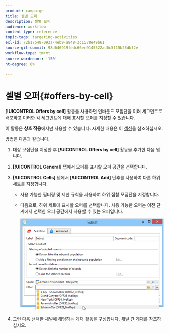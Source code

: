 ```yaml
---
product: campaign
title: 셀별 오퍼
description: 셀별 오퍼
audience: workflow
content-type: reference
topic-tags: targeting-activities
exl-id: 72b17b48-093a-4eb9-a848-3c1570e49b61
source-git-commit: 98d646919fedc66ee9145522ad0c5f15b25dbf2e
workflow-type: tm+mt
source-wordcount: '150'
ht-degree: 8%

---
```


# 셀별 오퍼{#offers-by-cell}

**[!UICONTROL Offers by cell]** 활동을 사용하면 인바운드 모집단을 여러 세그먼트로 배포하고 이러한 각 세그먼트에 대해 표시할 오퍼를 지정할 수 있습니다.

이 활동은 **상호 작용**&#x200B;에서만 사용할 수 있습니다. 자세한 내용은 이 [섹션](../../interaction/using/about-outbound-channels.md)을 참조하십시오.

방법은 다음과 같습니다.

1. 대상 모집단을 지정한 후 **[!UICONTROL Offers by cell]** 활동을 추가한 다음 엽니다.
1. **[!UICONTROL General]** 탭에서 오퍼를 표시할 오퍼 공간을 선택합니다.
1. **[!UICONTROL Cells]** 탭에서 **[!UICONTROL Add]** 단추를 사용하여 다른 하위 세트를 지정합니다.

   * 사용 가능한 필터링 및 제한 규칙을 사용하여 하위 집합 모집단을 지정합니다.
   * 다음으로, 하위 세트에 표시할 오퍼를 선택합니다. 사용 가능한 오퍼는 이전 단계에서 선택한 오퍼 공간에서 사용할 수 있는 오퍼입니다.

      ![](assets/int_offer_per_cell1.png)

1. 그런 다음 선택한 채널에 해당하는 게재 활동을 구성합니다. [채널 간 게재](../../workflow/using/cross-channel-deliveries.md)를 참조하십시오.
